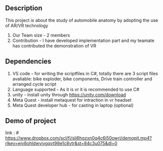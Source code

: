 ## Description

This project is about the study of automobile anatomy by adopting the use of AR/VR technology

1. Our Team size - 2 members
2. Contribution - I have developed implementation part and my teamate has contributed the demonstration of VR

## Dependencies

1. VS code - for writing the scriptfiles in C#, totally there are 3 script files avaliable: bike exploder, bike components, Drive train controller and arranged cycle script
2. Language supported - As it is vr it is recommended to use C#
3. unity - install unity through https://unity.com/download
4. Meta Quest - install metaquest for intraction in vr headset
5. Meta Quest developer hub - for casting in laptop (optional)
 
## Demo of project
link : # https://www.dropbox.com/scl/fi/sli6hgzxn0q4c6i50owri/demopjt.mp4?rlkey=ejv8ohldwvivgqvt98e1c8vtr&st=84c3u075&dl=0
